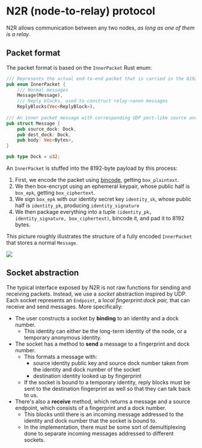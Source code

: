 # N2R (node-to-relay) protocol

N2R allows communication between any two nodes, _as long as one of them is a relay_.

## Packet format

The packet format is based on the `InnerPacket` Rust enum:

```rust
/// Represents the actual end-to-end packet that is carried in the 8192-byte payloads. Either an application-level message, or a batch of reply blocks.
pub enum InnerPacket {
    /// Normal messages
    Message(Message),
    /// Reply blocks, used to construct relay->anon messages
    ReplyBlocks(Vec<ReplyBlock>),
    
/// An inner packet message with corresponding UDP port-like source and destinaton docks
pub struct Message {
    pub source_dock: Dock,
    pub dest_dock: Dock,
    pub body: Vec<Bytes>,
}

pub type Dock = u32;
```

An `InnerPacket` is stuffed into the 8192-byte payload by this process:

1. First, we encode the packet using [bincode](https://docs.rs/bincode/latest/bincode/), getting `box_plaintext`.
2. We then box-encrypt using an ephemeral keypair, whose public half is `box_epk`, getting `box_ciphertext`.
3. We sign `box_epk` with our identity secret key `identity_sk`, whose public half is `identity_pk`, producing `identity_signature`
4. We then package everything into a tuple `(identity_pk, identity_signature, box_ciphertext)`, bincode it, and pad it to 8192 bytes.

This picture roughly illustrates the structure of a fully encoded `InnerPacket` that stores a normal `Message`.

![](../../.gitbook/assets/n2r\_innerpacket.png)

## Socket abstraction

The typical interface exposed by N2R is not raw functions for sending and receiving packets. Instead, we use a _socket_ abstraction inspired by UDP. Each socket represents an `Endpoint`, a _local fingerprint:dock pair,_ that can receive and send messages. More specifically:

* The user constructs a socket by **binding** to an identity and a dock number.
  * This identity can either be the long-term identity of the node, or a temporary anonymous identity.
* The socket has a method to **send** a message to a fingerprint and dock number.
  * This formats a message with:
    * source identity public key and source dock number taken from the identity and dock number of the socket
    * destination identity looked up by fingerprint
  * If the socket is bound to a temporary identity, reply blocks must be sent to the destination fingerprint as well so that they can talk back to us.
* There's also a **receive** method, which returns a message and a source endpoint, which consists of a fingerprint and a dock number.
  * This blocks until there is an incoming message addressed to the identity and dock number that the socket is bound to.
  * In the implementation, there must be some sort of demultiplexing done to separate incoming messages addressed to different sockets.

